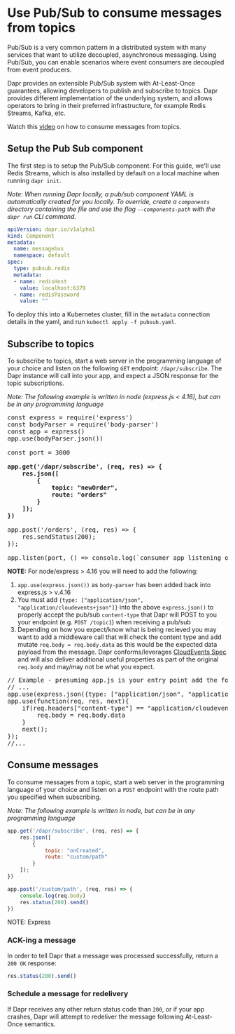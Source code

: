 # Use Pub/Sub to consume messages from topics

Pub/Sub is a very common pattern in a distributed system with many services that want to utilize decoupled, asynchronous messaging.
Using Pub/Sub, you can enable scenarios where event consumers are decoupled from event producers.

Dapr provides an extensible Pub/Sub system with At-Least-Once guarantees, allowing developers to publish and subscribe to topics.
Dapr provides different implementation of the underlying system, and allows operators to bring in their preferred infrastructure, for example Redis Streams, Kafka, etc.

Watch this [video](https://www.youtube.com/watch?v=NLWukkHEwGA&feature=youtu.be&t=1052) on how to consume messages from topics.

## Setup the Pub Sub component

The first step is to setup the Pub/Sub component.
For this guide, we'll use Redis Streams, which is also installed by default on a local machine when running `dapr init`.

*Note: When running Dapr locally, a pub/sub component YAML is automatically created for you locally. To override, create a `components` directory containing the file and use the flag `--components-path` with the `dapr run` CLI command.*

```yaml
apiVersion: dapr.io/v1alpha1
kind: Component
metadata:
  name: messagebus
  namespace: default
spec:
  type: pubsub.redis
  metadata:
  - name: redisHost
    value: localhost:6379
  - name: redisPassword
    value: ""
```

To deploy this into a Kubernetes cluster, fill in the `metadata` connection details in the yaml, and run `kubectl apply -f pubsub.yaml`.

## Subscribe to topics

To subscribe to topics, start a web server in the programming language of your choice and listen on the following `GET` endpoint: `/dapr/subscribe`.
The Dapr instance will call into your app, and expect a JSON response for the topic subscriptions.

*Note: The following example is written in node (express.js < 4.16), but can be in any programming language*

<pre>
const express = require('express')
const bodyParser = require('body-parser')
const app = express()
app.use(bodyParser.json())

const port = 3000

<b>app.get('/dapr/subscribe', (req, res) => {
    res.json([
        {
            topic: "newOrder",
            route: "orders"
        }
    ]);
})</b>

app.post('/orders', (req, res) => {
    res.sendStatus(200);
});

app.listen(port, () => console.log(`consumer app listening on port ${port}!`))
</pre>

**NOTE:** For node/express > 4.16 you will need to add the following:
1. ```app.use(express.json())``` as ```body-parser``` has been added back into express.js > v.4.16
2. You must add ```{type: ["application/json", "application/cloudevents+json"]}``` into the above ```express.json()``` to properly accept the pub/sub ```content-type``` that Dapr will POST to you your endpoint (e.g. ```POST /topic1```) when receiving a pub/sub
3. Depending on how you expect/know what is being recieved you may want to add a middleware call that will check the content type and add mutate ```req.body = req.body.data``` as this would be the expected data payload from the message.  Dapr conforms/leverages [CloudEvents Spec](https://cloudevents.io) and will also deliver additional useful properties as part of the original ```req.body``` and may/may not be what you expect.

<pre>
// Example - presuming app.js is your entry point add the following in your middleware calls:
// ...
app.use(express.json({type: ["application/json", "application/cloudevents+json"]}));
app.use(function(req, res, next){
    if(req.headers["content-type"] == "application/cloudevents+json") {
        req.body = req.body.data
    }
    next();
});
//...
</pre>

## Consume messages

To consume messages from a topic, start a web server in the programming language of your choice and listen on a `POST` endpoint with the route path you specified when subscribing.

*Note: The following example is written in node, but can be in any programming language*

```javascript
app.get('/dapr/subscribe', (req, res) => {
    res.json([
        {
            topic: "onCreated",
            route: "custom/path"
        }
    ]);
})

app.post('/custom/path', (req, res) => {
    console.log(req.body)
    res.status(200).send()
})
```

NOTE: Express

### ACK-ing a message

In order to tell Dapr that a message was processed successfully, return a `200 OK` response:

```javascript
res.status(200).send()
```

### Schedule a message for redelivery

If Dapr receives any other return status code than `200`, or if your app crashes, Dapr will attempt to redeliver the message following At-Least-Once semantics.
